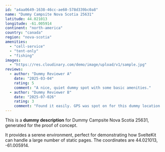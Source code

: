 ```yaml
---
id: "a4aa0649-1638-46cc-ae60-578d339bc0a8"
name: "Dummy Campsite Nova Scotia 25631"
latitude: 44.021013
longitude: -61.005914
continent: "north-america"
country: "canada"
region: "nova-scotia"
amenities:
  - "cell-service"
  - "tent-only"
  - "fishing"
images:
  - "https://res.cloudinary.com/demo/image/upload/v1/sample.jpg"
reviews:
  - author: "Dummy Reviewer A"
    date: "2025-03-04"
    rating: 5
    comment: "A nice, quiet dummy spot with some basic amenities."
  - author: "Dummy Reviewer B"
    date: "2025-07-026"
    rating: 3
    comment: "Found it easily. GPS was spot on for this dummy location."
---
```


This is a **dummy description** for Dummy Campsite Nova Scotia 25631, generated for the proof of concept.

It provides a serene environment, perfect for demonstrating how SvelteKit can handle a large number of static pages. The coordinates are 44.021013, -61.005914.
